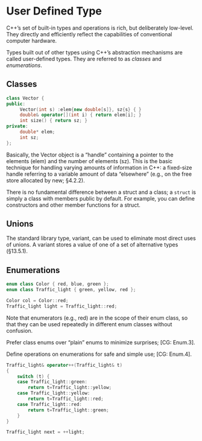 # User Defined Type
C++’s set of built-in types and operations is rich, but deliberately low-level. They directly and efficiently reflect the capabilities of conventional computer hardware.

Types built out of other types using C++’s abstraction mechanisms are called user-defined types. They are referred to as *classes* and *enumerations*.

## Classes

```C++
class Vector {
public:
     Vector(int s) :elem{new double[s]}, sz{s} { }
     double& operator[](int i) { return elem[i]; }
     int size() { return sz; }
private:
     double* elem;
     int sz;
};
```

Basically, the Vector object is a “handle” containing a pointer to the elements (elem) and the number of elements (sz).
This is the basic technique for handling varying amounts of information in C++: a fixed-size handle referring to a variable amount of data “elsewhere” (e.g., on the free store allocated by new; §4.2.2).

There is no fundamental difference between a struct and a class; a ```struct``` is simply a class with members public by default. For example, you can define constructors and other member functions for a struct.

## Unions
The standard library type, variant, can be used to eliminate most direct uses of unions. A variant stores a value of one of a set of alternative types (§13.5.1).

## Enumerations
```C++
enum class Color { red, blue, green };
enum class Traffic_light { green, yellow, red };

Color col = Color::red;
Traffic_light light = Traffic_light::red;
```
Note that enumerators (e.g., red) are in the scope of their enum class, so that they can be used repeatedly in different enum classes without confusion.

Prefer class enums over “plain” enums to minimize surprises; [CG: Enum.3].

Define operations on enumerations for safe and simple use; [CG: Enum.4].
```C++
Traffic_light& operator++(Traffic_light& t)
{
    switch (t) {
    case Traffic_light::green:
        return t=Traffic_light::yellow;
    case Traffic_light::yellow:
        return t=Traffic_light::red;
    case Traffic_light::red:
        return t=Traffic_light::green;
    }
}

Traffic_light next = ++light;
```
